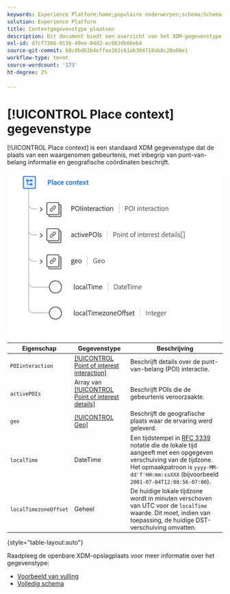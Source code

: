 ```yaml
---
keywords: Experience Platform;home;populaire onderwerpen;schema;Schema;XDM;velden;schema's;Schemas;place context;placeContext;datatype;data-type;gegevenstype.
solution: Experience Platform
title: Contextgegevenstype plaatsen
description: Dit document biedt een overzicht van het XDM-gegevenstype Context plaatsen.
exl-id: d7cf7366-0136-49ee-84d2-ec663db66eb4
source-git-commit: 60c0bd62b4effaa161c61ab304718ab8c20a06e1
workflow-type: tm+mt
source-wordcount: '173'
ht-degree: 2%

---
```


# [!UICONTROL Place context] gegevenstype

[!UICONTROL Place context] is een standaard XDM gegevenstype dat de plaats van een waargenomen gebeurtenis, met inbegrip van punt-van-belang informatie en geografische coördinaten beschrijft.

<img src="../images/data-types/place-context.png" width="500" /><br />

| Eigenschap | Gegevenstype | Beschrijving |
| --- | --- | --- |
| `POIinteraction` | [[!UICONTROL Point of interest interaction]](./poi-interaction.md) | Beschrijft details over de punt-van-belang (POI) interactie. |
| `activePOIs` | Array van [[!UICONTROL Point of interest details]](./poi-details.md) | Beschrijft POIs die de gebeurtenis veroorzaakte. |
| `geo` | [[!UICONTROL Geo]](./geo.md) | Beschrijft de geografische plaats waar de ervaring werd geleverd. |
| `localTime` | DateTime | Een tijdstempel in [RFC 3339](https://tools.ietf.org/html/rfc3339) notatie die de lokale tijd aangeeft met een opgegeven verschuiving van de tijdzone. Het opmaakpatroon is `yyyy-MM-dd'T'HH:mm:ssXXX` (bijvoorbeeld `2001-07-04T12:08:56-07:00`). |
| `localTimezoneOffset` | Geheel | De huidige lokale tijdzone wordt in minuten verschoven van UTC voor de `localTime` waarde. Dit moet, indien van toepassing, de huidige DST-verschuiving omvatten. |

{style=&quot;table-layout:auto&quot;}

Raadpleeg de openbare XDM-opslagplaats voor meer informatie over het gegevenstype:

* [Voorbeeld van vulling](https://github.com/adobe/xdm/blob/master/components/datatypes/placecontext.example.1.json)
* [Volledig schema](https://github.com/adobe/xdm/blob/master/components/datatypes/placecontext.schema.json)
